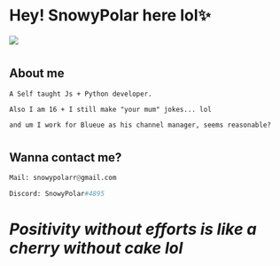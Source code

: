 # Hey! SnowyPolar here lol✨ 
![](https://i.ibb.co/ZT3PY4Q/lolbanner.jpg)
#

## About me
```
A Self taught Js + Python developer.

Also I am 16 + I still make "your mum" jokes... lol

and um I work for Blueue as his channel manager, seems reasonable?

```
#
## Wanna contact me?
```py
Mail: snowypolarr@gmail.com

Discord: SnowyPolar#4895

```
# 


# ***Positivity without efforts is like a cherry without cake lol***

